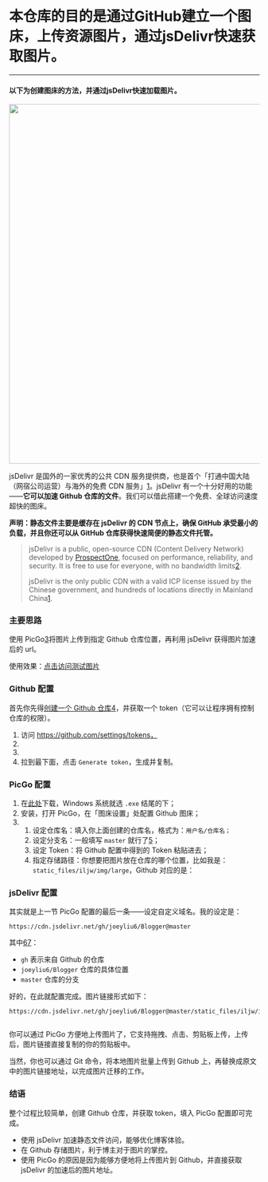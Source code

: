 


# 本仓库的目的是通过GitHub建立一个图床，上传资源图片，通过jsDelivr快速获取图片。

---

#### 以下为创建图床的方法，并通过jsDelivr快速加载图片。


<div id="article_content" class="article_content clearfix">
            <link rel="stylesheet" href="https://csdnimg.cn/release/phoenix/template/css/ck_htmledit_views-3d4dc5c1de.css">
                            <div class="htmledit_views" id="content_views">
                                            <p><img alt="" class="has" height="721" src="https://img-blog.csdnimg.cn/20190929011105652.png?x-oss-process=image/watermark,type_ZmFuZ3poZW5naGVpdGk,shadow_10,text_aHR0cHM6Ly9ibG9nLmNzZG4ubmV0L0NRRzE5ODg=,size_16,color_FFFFFF,t_70" width="1184"></p>

<p>jsDelivr 是国外的一家优秀的公共 CDN 服务提供商，也是首个「打通中国大陆（网宿公司运营）与海外的免费 CDN 服务」<a href="https://blog.iljw.me/2019/05/jsdelivr-cdn-github.html#fn1" rel="nofollow" id="fnref1">1</a>。jsDelivr 有一个十分好用的功能——<strong>它可以加速 Github 仓库的文件</strong>。我们可以借此搭建一个免费、全球访问速度超快的图床。</p>
<p><strong>声明：静态文件主要是缓存在 jsDelivr 的 CDN 节点上，确保 GitHub 承受最小的负载，并且你还可以从 GitHub 仓库获得快速简便的静态文件托管。</strong></p>
<blockquote>
<p>jsDelivr is a public, open-source CDN (Content Delivery Network) developed by <a href="https://prospectone.io/" rel="nofollow">ProspectOne</a>, focused on performance, reliability, and security. It is free to use for everyone, with no bandwidth limits<a href="https://blog.iljw.me/2019/05/jsdelivr-cdn-github.html#fn2" rel="nofollow" id="fnref2">2</a>.</p>

<p>jsDelivr is the only public CDN with a valid ICP license issued by the Chinese government, and hundreds of locations directly in Mainland China<a href="https://blog.iljw.me/2019/05/jsdelivr-cdn-github.html#fn1" rel="nofollow" id="fnref1:1">1</a>.</p>
</blockquote>

<h3 id="主要思路"><a name="t0"></a><a name="t0"></a>主要思路</h3>
<p>使用 PicGo<a href="https://blog.iljw.me/2019/05/jsdelivr-cdn-github.html#fn3" rel="nofollow" id="fnref3">3</a>将图片上传到指定 Github 仓库位置，再利用 jsDelivr 获得图片加速后的 url。</p>
<p>使用效果：<a href="https://cdn.jsdelivr.net/gh/joeyliu6/Blogger@master/static_files/iljw/img/large/20190512151852.png" rel="nofollow">点击访问测试图片</a></p>
<h3 id="github-配置"><a name="t1"></a><a name="t1"></a>Github 配置</h3>
<p>首先你先得<a href="https://wiki.jikexueyuan.com/project/github-basics/creat-new-repo.html" rel="nofollow">创建一个 Github 仓库</a><a href="https://blog.iljw.me/2019/05/jsdelivr-cdn-github.html#fn4" rel="nofollow" id="fnref4">4</a>，并获取一个 token（它可以让程序拥有控制仓库的权限）。</p>
<ol><li>访问 <a href="https://github.com/settings/tokens%EF%BC%8C">https://github.com/settings/tokens，</a></li>
	<li><img alt="" class="has" src="https://imgconvert.csdnimg.cn/aHR0cHM6Ly9jZG4uanNkZWxpdnIubmV0L2doL2pvZXlsaXU2L0Jsb2dnZXJAbWFzdGVyL3N0YXRpY19maWxlcy9pbGp3L2ltZy9sYXJnZS8yMDE5MDUxMjE1MzQ0NC5wbmc?x-oss-process=image/format,png"></li>
	<li><img alt="" class="has" src="https://imgconvert.csdnimg.cn/aHR0cHM6Ly9jZG4uanNkZWxpdnIubmV0L2doL2pvZXlsaXU2L0Jsb2dnZXJAbWFzdGVyL3N0YXRpY19maWxlcy9pbGp3L2ltZy9sYXJnZS8yMDE5MDUxMjE1MzczMi5wbmc?x-oss-process=image/format,png"></li>
	<li>拉到最下面，点击 <code>Generate token</code>，生成并复制。</li>
</ol><h3 id="picgo-配置"><a name="t2"></a><a name="t2"></a>PicGo 配置</h3>

<ol><li>在<a href="https://github.com/Molunerfinn/PicGo/releases">此处</a>下载，Windows 系统就选 <code>.exe</code> 结尾的下；</li>
	<li>安装，打开 PicGo，在「图床设置」处配置 Github 图床；</li>
	<li><img alt="" class="has" src="https://imgconvert.csdnimg.cn/aHR0cHM6Ly9jZG4uanNkZWxpdnIubmV0L2doL2pvZXlsaXU2L0Jsb2dnZXJAbWFzdGVyL3N0YXRpY19maWxlcy9pbGp3L2ltZy9sYXJnZS8yMDE5MDUxMjE1NDUyOS5wbmc?x-oss-process=image/format,png"><ol><li>设定仓库名：填入你上面创建的仓库名，格式为：<code>用户名/仓库名；</code></li>
		<li>设定分支名：一般填写 <code>master</code> 就行了<a href="https://blog.iljw.me/2019/05/jsdelivr-cdn-github.html#fn5" rel="nofollow" id="fnref5">5</a>；</li>
		<li>设定 Token：将 Github 配置中得到的 Token 粘贴进去；</li>
		<li>指定存储路径：你想要把图片放在仓库的哪个位置，比如我是：<code>static_files/iljw/img/large</code>，Github 对应的是：<img alt="" class="has" src="https://imgconvert.csdnimg.cn/aHR0cHM6Ly9jZG4uanNkZWxpdnIubmV0L2doL2pvZXlsaXU2L0Jsb2dnZXJAbWFzdGVyL3N0YXRpY19maWxlcy9pbGp3L2ltZy9sYXJnZS8yMDE5MDUxMjE1NTUxOS5wbmc?x-oss-process=image/format,png"></li>
	</ol></li>
</ol><h3 id="jsdelivr-配置"><a name="t3"></a><a name="t3"></a>jsDelivr 配置</h3>

<p>其实就是上一节 PicGo 配置的最后一条——设定自定义域名。我的设定是：</p>
<pre class="has" name="code"><code class="hljs ruby"><span class="hljs-symbol">https:</span>/<span class="hljs-regexp">/cdn.jsdelivr.net/gh</span><span class="hljs-regexp">/joeyliu6/</span>Blogger@master
</code><div class="hljs-button {2}" data-title="复制" onclick="hljs.copyCode(event)"></div></pre>

<p>其中<a href="https://blog.iljw.me/2019/05/jsdelivr-cdn-github.html#fn6" rel="nofollow" id="fnref6">6</a><a href="https://blog.iljw.me/2019/05/jsdelivr-cdn-github.html#fn7" rel="nofollow" id="fnref7">7</a>：</p>
<ul><li><code>gh</code> 表示来自 Github 的仓库</li>
	<li><code>joeyliu6/Blogger</code> 仓库的具体位置</li>
	<li><code>master</code> 仓库的分支</li>
</ul><p>好的，在此就配置完成。图片链接形式如下：</p>

<pre class="has" name="code"><code class="hljs ruby"><span class="hljs-symbol">https:</span>/<span class="hljs-regexp">/cdn.jsdelivr.net/gh</span><span class="hljs-regexp">/joeyliu6/</span>Blogger@master/static_files/iljw/img/large/<span class="hljs-number">20190512151852</span>.png
</code><div class="hljs-button {2}" data-title="复制" onclick="hljs.copyCode(event)"></div></pre>

<p><img alt="" class="has" src="https://imgconvert.csdnimg.cn/aHR0cHM6Ly9jZG4uanNkZWxpdnIubmV0L2doL2pvZXlsaXU2L0Jsb2dnZXJAbWFzdGVyL3N0YXRpY19maWxlcy9pbGp3L2ltZy9sYXJnZS8yMDE5MDUxMjE1NTkzOC5wbmc?x-oss-process=image/format,png"></p>
<p>你可以通过 PicGo 方便地上传图片了，它支持拖拽、点击、剪贴板上传，上传后，图片链接直接复制的你的剪贴板中。</p>
<p>当然，你也可以通过 Git 命令，将本地图片批量上传到 Github 上，再替换成原文中的图片链接地址，以完成图片迁移的工作。</p>
<h3 id="结语"><a name="t4"></a><a name="t4"></a>结语</h3>
<p>整个过程比较简单，创建 Github 仓库，并获取 token，填入 PicGo 配置即可完成。</p>
<ul><li>使用 jsDelivr 加速静态文件访问，能够优化博客体验。</li>
	<li>在 Github 存储图片，利于博主对于图片的掌控。</li>
	<li>使用 PicGo 的原因是因为能够方便地将上传图片到 Github，并直接获取 jsDelivr 的加速后的图片地址。</li>
</ul>                                    </div><div data-report-view="{&quot;mod&quot;:&quot;1585297308_001&quot;,&quot;dest&quot;:&quot;https://blog.csdn.net/CQG1988/article/details/101652805&quot;,&quot;extend1&quot;:&quot;pc&quot;,&quot;ab&quot;:&quot;new&quot;}"><div></div></div>
